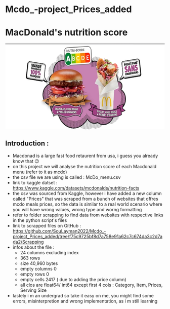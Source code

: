# Mcdo_-project_Prices_added

# MacDonald's nutrition score

<img src="mcdo_pic.jpeg" alt="Image Description" style="width: 1080px; height: auto;">

## Introduction :
- Macdonad is a large fast food retaurent from usa, i guess you already know that 😉
- on this project we will analyse the nutrition score of each Macdonald menu (refer to it as mcdo)
- the csv file we are using is called : McDo_menu.csv
- link to kaggle datset : https://www.kaggle.com/datasets/mcdonalds/nutrition-facts
- the csv was sourced from Kaggle, however i have added a new column called "Prices" that was scraped from a bunch of websites that offres mcdo meals prices, so the data is similar to a real world scenario where you will have wrong values, wrong type and worng formatting
- refer to folder scrapping to find data from websites with respective links in the python script's files
- link to scrapped files on GitHub : https://github.com/SouLayman2022/Mcdo_-project_Prices_added/tree/f75c9725bf8d7a758e91a62c7c674da3c2d7ada2/Scrapping
- infos about the file : 
    - 24 columns excluding index
    - 363 rows
    - size 40,960 bytes
    - empty columns 0
    - empty rows 0
    - empty cells 2417 ( due to adding the price column)
    - all clos are float64/ int64 except first 4 cols : Category, Item, Prices, Serving Size
- lastely i m an undergrad so take it easy on me, you might find some errors, misinterpretion and wrong
  implementation, as i m still learning
